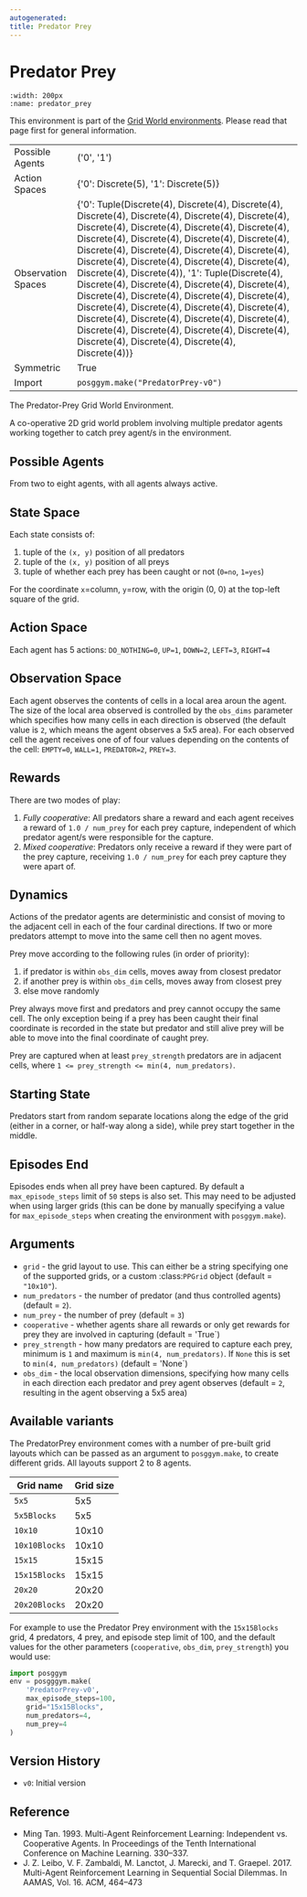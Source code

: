 ```yaml
---
autogenerated:
title: Predator Prey
---
```


# Predator Prey

```{figure} ../../_static/videos/grid_world/predator_prey.gif
:width: 200px
:name: predator_prey
```

This environment is part of the <a href='..'>Grid World environments</a>. Please read that page first for general information.

|   |   |
|---|---|
| Possible Agents | ('0', '1') |
| Action Spaces | {'0': Discrete(5), '1': Discrete(5)} |
| Observation Spaces | {'0': Tuple(Discrete(4), Discrete(4), Discrete(4), Discrete(4), Discrete(4), Discrete(4), Discrete(4), Discrete(4), Discrete(4), Discrete(4), Discrete(4), Discrete(4), Discrete(4), Discrete(4), Discrete(4), Discrete(4), Discrete(4), Discrete(4), Discrete(4), Discrete(4), Discrete(4), Discrete(4), Discrete(4), Discrete(4), Discrete(4)), '1': Tuple(Discrete(4), Discrete(4), Discrete(4), Discrete(4), Discrete(4), Discrete(4), Discrete(4), Discrete(4), Discrete(4), Discrete(4), Discrete(4), Discrete(4), Discrete(4), Discrete(4), Discrete(4), Discrete(4), Discrete(4), Discrete(4), Discrete(4), Discrete(4), Discrete(4), Discrete(4), Discrete(4), Discrete(4), Discrete(4))} |
| Symmetric | True |
| Import | `posggym.make("PredatorPrey-v0")` |


The Predator-Prey Grid World Environment.

A co-operative 2D grid world problem involving multiple predator agents
working together to catch prey agent/s in the environment.

Possible Agents
---------------
From two to eight agents, with all agents always active.

State Space
-----------
Each state consists of:

1. tuple of the `(x, y)` position of all predators
2. tuple of the `(x, y)` position of all preys
3. tuple of whether each prey has been caught or not (`0=no`, `1=yes`)

For the coordinate `x`=column, `y`=row, with the origin (0, 0) at the top-left
square of the grid.

Action Space
------------
Each agent has 5 actions: `DO_NOTHING=0`, `UP=1`, `DOWN=2`, `LEFT=3`, `RIGHT=4`

Observation Space
-----------------
Each agent observes the contents of cells in a local area aroun the agent. The size
of the local area observed is controlled by the `obs_dims` parameter which specifies
how many cells in each direction is observed (the default value is `2`, which means
the agent observes a 5x5 area). For each observed cell the agent receives one of
of four values depending on the contents of the cell: `EMPTY=0`, `WALL=1`,
`PREDATOR=2`, `PREY=3`.

Rewards
-------
There are two modes of play:

1. *Fully cooperative*: All predators share a reward and each agent receives a
reward of `1.0 / num_prey` for each prey capture, independent of which predator
agent/s were responsible for the capture.
2. *Mixed cooperative*: Predators only receive a reward if they were part of the
prey capture, receiving `1.0 / num_prey` for each prey capture they were apart of.

Dynamics
--------
Actions of the predator agents are deterministic and consist of moving to the
adjacent cell in each of the four cardinal directions. If two or more predators
attempt to move into the same cell then no agent moves.

Prey move according to the following rules (in order of priority):

1. if predator is within `obs_dim` cells, moves away from closest predator
2. if another prey is within `obs_dim` cells, moves away from closest prey
3. else move randomly

Prey always move first and predators and prey cannot occupy the same cell.
The only exception being if a prey has been caught their final coordinate is
recorded in the state but predator and still alive prey will be able to move into
the final coordinate of caught prey.

Prey are captured when at least `prey_strength` predators are in adjacent cells,
where `1 <= prey_strength <= min(4, num_predators)`.

Starting State
--------------
Predators start from random separate locations along the edge of the grid
(either in a corner, or half-way along a side), while prey start together
in the middle.

Episodes End
------------
Episodes ends when all prey have been captured. By default a `max_episode_steps`
limit of `50` steps is also set. This may need to be adjusted when using larger
grids (this can be done by manually specifying a value for `max_episode_steps` when
creating the environment with `posggym.make`).

Arguments
---------

- `grid` - the grid layout to use. This can either be a string specifying one of
     the supported grids, or a custom :class:`PPGrid` object (default = `"10x10"`).
- `num_predators` - the number of predator (and thus controlled agents)
    (default = `2`).
- `num_prey` - the number of prey (default = `3`)
- `cooperative` - whether agents share all rewards or only get rewards for prey they
    are involved in capturing (default = 'True`)
- `prey_strength` - how many predators are required to capture each prey, minimum is
    `1` and maximum is `min(4, num_predators)`. If `None` this is set to
    `min(4, num_predators)` (default = 'None`)
- `obs_dim` - the local observation dimensions, specifying how many cells in each
    direction each predator and prey agent observes (default = `2`, resulting in
    the agent observing a 5x5 area)

Available variants
------------------

The PredatorPrey environment comes with a number of pre-built grid layouts which can
be passed as an argument to `posggym.make`, to create different grids. All layouts
support 2 to 8 agents.

| Grid name         | Grid size |
|-------------------|-----------|
| `5x5`             | 5x5       |
| `5x5Blocks`       | 5x5       |
| `10x10`           | 10x10     |
| `10x10Blocks`     | 10x10     |
| `15x15`           | 15x15     |
| `15x15Blocks`     | 15x15     |
| `20x20`           | 20x20     |
| `20x20Blocks`     | 20x20     |


For example to use the Predator Prey environment with the `15x15Blocks` grid, 4
predators, 4 prey, and episode step limit of 100, and the default values for the
other parameters (`cooperative`, `obs_dim`, `prey_strength`) you would use:

```python
import posggym
env = posgggym.make(
    'PredatorPrey-v0',
    max_episode_steps=100,
    grid="15x15Blocks",
    num_predators=4,
    num_prey=4
)
```

Version History
---------------
- `v0`: Initial version

Reference
---------
- Ming Tan. 1993. Multi-Agent Reinforcement Learning: Independent vs. Cooperative
  Agents. In Proceedings of the Tenth International Conference on Machine Learning.
  330–337.
- J. Z. Leibo, V. F. Zambaldi, M. Lanctot, J. Marecki, and T. Graepel. 2017.
  Multi-Agent Reinforcement Learning in Sequential Social Dilemmas. In AAMAS,
  Vol. 16. ACM, 464–473
